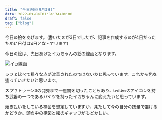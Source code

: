 ```yaml
---
title: "今日の絵(9月3日)"
date: 2022-09-04T01:04:34+09:00
draft: false
tag: ["blog"]
---
```

今日の絵をあげます。(書いたのが3日でしたが、記事を作成するのが4日だったために日付は4日となっています)

今日の絵は、先日あげたイカちゃんの絵の線画となります。

<!--more-->

![イカ線画](/img/220903.JPG)

ラフと比べて様々な点が改善されたのではないかと思っています。これから色を塗っていきたいと思います。

スプラトゥーン3の発売まで一週間を切ったこともあり、twitterのアイコンを持ち武器の一つであるバケツを持ったイカちゃんに変えたいと思っています。

薙ぎ払いをしている構図を想定していますが、果たして今の自分の技量で描けるかどうか。頭の中の構図と絵のギャップがもどかしい。
